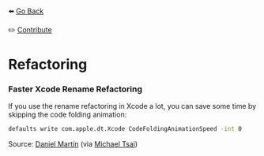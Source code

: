 ⬅️ [Go Back](README.md)

✏️ [Contribute](https://github.com/Xcode-Tips/xcode-tips.github.io/blob/main/refactoring.md)

# Refactoring

### Faster Xcode Rename Refactoring

If you use the rename refactoring in Xcode a lot, you can save some time by skipping the code folding animation:

```bash
defaults write com.apple.dt.Xcode CodeFoldingAnimationSpeed -int 0
```

Source: [Daniel Martín](https://twitter.com/dmartincy/status/1173289543124029440) (via [Michael Tsai](https://mjtsai.com/blog/2019/09/16/faster-xcode-rename-refactoring/))
